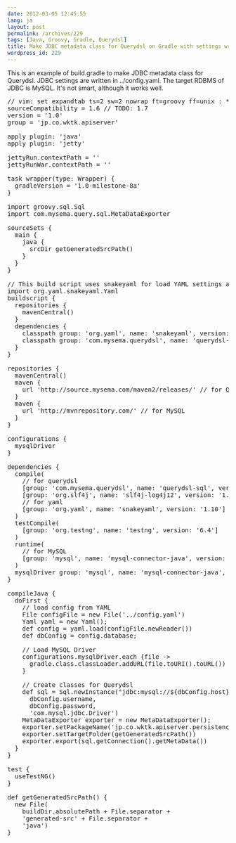 ```yaml
---
date: 2012-03-05 12:45:55
lang: ja
layout: post
permalink: /archives/229
tags: [Java, Groovy, Gradle, Querydsl]
title: Make JDBC metadata class for Querydsl on Gradle with settings written by YAML
wordpress_id: 229
---
```

This is an example of build.gradle to make JDBC metadata class for Querydsl.
JDBC settings are written in ../config.yaml. The target RDBMS of JDBC is MySQL.
It's not smart, although it works well.
<pre class="prettyprint lang-groovy">// vim: set expandtab ts=2 sw=2 nowrap ft=groovy ff=unix : */
sourceCompatibility = 1.6 // TODO: 1.7
version = '1.0'
group = 'jp.co.wktk.apiserver'

apply plugin: 'java'
apply plugin: 'jetty'

jettyRun.contextPath = ''
jettyRunWar.contextPath = ''

task wrapper(type: Wrapper) {
  gradleVersion = '1.0-milestone-8a'
}

import groovy.sql.Sql
import com.mysema.query.sql.MetaDataExporter

sourceSets {
  main {
    java {
      srcDir getGeneratedSrcPath()
    }
  }
}

// This build script uses snakeyaml for load YAML settings about database for Querydsl.
import org.yaml.snakeyaml.Yaml
buildscript {
  repositories {
    mavenCentral()
  }
  dependencies {
    classpath group: 'org.yaml', name: 'snakeyaml', version: '1.10'
    classpath group: 'com.mysema.querydsl', name: 'querydsl-sql', version: '2.3.1'
  }
}

repositories {
  mavenCentral()
  maven {
    url 'http://source.mysema.com/maven2/releases/' // for Querydsl
  }
  maven {
    url 'http://mvnrepository.com/' // for MySQL
  }
}

configurations {
  mysqlDriver
}

dependencies {
  compile(
    // for querydsl
    [group: 'com.mysema.querydsl', name: 'querydsl-sql', version: '2.3.1'],
    [group: 'org.slf4j', name: 'slf4j-log4j12', version: '1.6.1'],
    // for yaml
    [group: 'org.yaml', name: 'snakeyaml', version: '1.10']
  )
  testCompile(
    [group: 'org.testng', name: 'testng', version: '6.4']
  )
  runtime(
    // for MySQL
    [group: 'mysql', name: 'mysql-connector-java', version: '5.1.18']
  )
  mysqlDriver group: 'mysql', name: 'mysql-connector-java', version: '5.1.18' // for MySQL
}

compileJava {
  doFirst {
    // load config from YAML
    File configFile = new File('../config.yaml')
    Yaml yaml = new Yaml();
    def config = yaml.load(configFile.newReader())
    def dbConfig = config.database;

    // Load MySQL Driver
    configurations.mysqlDriver.each {file ->
      gradle.class.classLoader.addURL(file.toURI().toURL())
    }

    // Create classes for Querydsl
    def sql = Sql.newInstance("jdbc:mysql://${dbConfig.host}:${dbConfig.port}/apiserver",
      dbConfig.username,
      dbConfig.password,
      'com.mysql.jdbc.Driver')
    MetaDataExporter exporter = new MetaDataExporter();
    exporter.setPackageName('jp.co.wktk.apiserver.persistence')
    exporter.setTargetFolder(getGeneratedSrcPath())
    exporter.export(sql.getConnection().getMetaData())
  }
}

test {
  useTestNG()
}

def getGeneratedSrcPath() {
  new File(
    buildDir.absolutePath + File.separator +
    'generated-src' + File.separator +
    'java')
}</pre>
